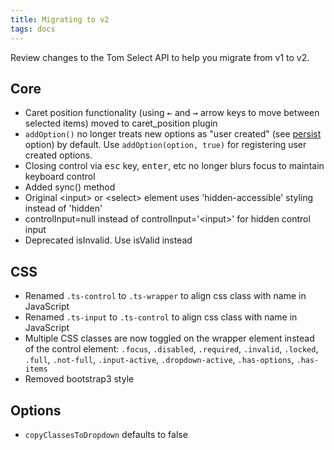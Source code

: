 ```yaml
---
title: Migrating to v2
tags: docs
---
```


Review changes to the Tom Select API to help you migrate from v1 to v2.

## Core
* Caret position functionality (using <kbd>&larr;</kbd> and <kbd>&rarr;</kbd> arrow keys to move between selected items) moved to caret_position plugin
* ```addOption()``` no longer treats new options as "user created" (see <a href="https://tom-select.js.org/docs/#persist">persist</a> option) by default. Use ```addOption(option, true)``` for registering user created options.
* Closing control via <kbd>esc</kbd> key, <kbd>enter</kbd>, etc no longer blurs focus to maintain keyboard control
* Added sync() method
* Original &lt;input&gt; or &lt;select&gt; element uses 'hidden-accessible' styling instead of 'hidden'
* controlInput=null instead of controlInput='&lt;input&gt;' for hidden control input
* Deprecated isInvalid. Use isValid instead

## CSS
* Renamed ```.ts-control``` to ```.ts-wrapper``` to align css class with name in JavaScript
* Renamed ```.ts-input``` to ```.ts-control``` to align css class with name in JavaScript
* Multiple CSS classes are now toggled on the wrapper element instead of the control element: ```.focus```, ```.disabled```, ```.required```, ```.invalid```, ```.locked```, ```.full```, ```.not-full```, ```.input-active```, ```.dropdown-active```, ```.has-options```, ```.has-items```
* Removed bootstrap3 style

## Options
* ```copyClassesToDropdown``` defaults to false
